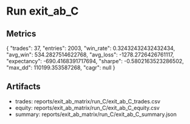 # Run exit_ab_C

## Metrics
{
  "trades": 37,
  "entries": 2003,
  "win_rate": 0.32432432432432434,
  "avg_win": 534.2827514622768,
  "avg_loss": -1278.2726426761117,
  "expectancy": -690.4168391717694,
  "sharpe": -0.5802163523286502,
  "max_dd": 110199.353587268,
  "cagr": null
}

## Artifacts
- trades: reports/exit_ab_matrix/run_C/exit_ab_C_trades.csv
- equity: reports/exit_ab_matrix/run_C/exit_ab_C_equity.csv
- summary: reports/exit_ab_matrix/run_C/exit_ab_C_summary.json
